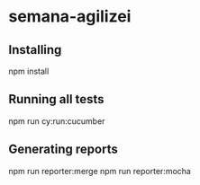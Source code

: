 # semana-agilizei

## Installing
npm install

## Running all tests
npm run cy:run:cucumber

## Generating reports
npm run reporter:merge
npm run reporter:mocha
